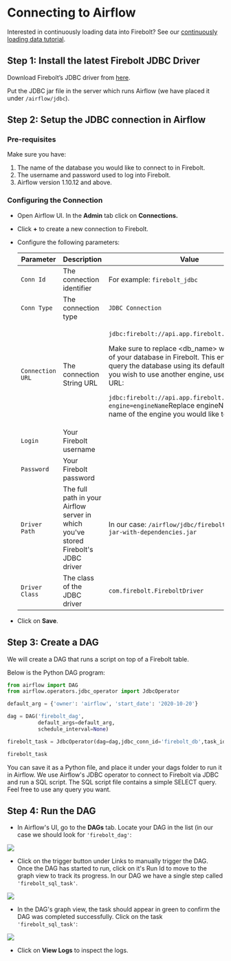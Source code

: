 # Connecting to Airflow


Interested in continuously loading data into Firebolt? See our [continuously loading data tutorial](../../loading-data/continuously-loading-data.md).


## Step 1: Install the latest Firebolt JDBC Driver

Download Firebolt’s JDBC driver from [here](../connecting-via-jdbc.md#downloading-the-driver).

Put the JDBC jar file in the server which runs Airflow (we have placed it under `/airflow/jdbc`).

## Step 2: Setup the JDBC connection in Airflow

### Pre-requisites

Make sure you have:

1. The name of the database you would like to connect to in Firebolt.
2. The username and password used to log into Firebolt.
3. Airflow version 1.10.12 and above.

### Configuring the Connection

* Open Airflow UI. In the **Admin** tab click on **Connections.**
* Click **+** to create a new connection to Firebolt.
*   Configure the following parameters:

    | Parameter        | Description                                                                        | Value                                                                                                                                                                                                                                                                                                                                                                                                                                                |
    | ---------------- | ---------------------------------------------------------------------------------- | ---------------------------------------------------------------------------------------------------------------------------------------------------------------------------------------------------------------------------------------------------------------------------------------------------------------------------------------------------------------------------------------------------------------------------------------------------- |
    | `Conn Id`        | The connection identifier                                                          | For example: `firebolt_jdbc`                                                                                                                                                                                                                                                                                                                                                                                                                         |
    | `Conn Type`      | The connection type                                                                | `JDBC Connection`                                                                                                                                                                                                                                                                                                                                                                                                                                    |
    | `Connection URL` | The connection String URL                                                          | <p><code>jdbc:firebolt://api.app.firebolt.io/&#x3C;db_name></code></p><p>Make sure to replace &#x3C;db_name> with the name of your database in Firebolt. This enables you to query the database using its default engine. If you wish to use another engine, use the following URL:</p><p><code>jdbc:firebolt://api.app.firebolt.io/&#x3C;db_name>?engine=engineName</code>Replace engineName with the name of the engine you would like to use.</p> |
    | `Login`          | Your Firebolt username                                                             |                                                                                                                                                                                                                                                                                                                                                                                                                                                      |
    | `Password`       | Your Firebolt password                                                             |                                                                                                                                                                                                                                                                                                                                                                                                                                                      |
    | `Driver Path`    | The full path in your Airflow server in which you've stored Firebolt's JDBC driver | In our case: `/airflow/jdbc/firebolt-jdbc-1.03-jar-with-dependencies.jar`                                                                                                                                                                                                                                                                                                                                                                            |
    | `Driver Class`   | The class of the JDBC driver                                                       | `com.firebolt.FireboltDriver`                                                                                                                                                                                                                                                                                                                                                                                                                        |
* Click on **Save**.

## Step 3: Create a DAG

We will create a DAG that runs a script on top of a Firebolt table.

Below is the Python DAG program:

```python
from airflow import DAG
from airflow.operators.jdbc_operator import JdbcOperator

default_arg = {'owner': 'airflow', 'start_date': '2020-10-20'}

dag = DAG('firebolt_dag',
          default_args=default_arg,
          schedule_interval=None)

firebolt_task = JdbcOperator(dag=dag,jdbc_conn_id='firebolt_db',task_id='firebolt_sql_task',sql=['query_sample.sql'])                     

firebolt_task
```

You can save it as a Python file, and place it under your dags folder to run it in Airflow. We use Airflow's JDBC operator to connect to Firebolt via JDBC and run a SQL script. The SQL script file contains a simple SELECT query. Feel free to use any query you want.

## Step 4: Run the DAG

* In Airflow's UI, go to the **DAGs** tab. Locate your DAG in the list (in our case we should look for `'firebolt_dag'`:

![](../../.gitbook/assets/screen-shot-2020-10-26-at-17.31.32.png)

* Click on the trigger button under Links to manually trigger the DAG. Once the DAG has started to run, click on it's Run Id to move to the graph view to track its progress. In our DAG we have a single step called `'firebolt_sql_task'`.

![](../../.gitbook/assets/dag\_runs\_list.png)

* In the DAG's graph view, the task should appear in green to confirm the DAG was completed successfully. Click on the task `'firebolt_sql_task'`:

![](../../.gitbook/assets/dag\_graph\_view.png)

* Click on **View Logs** to inspect the logs.
